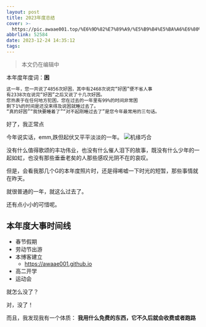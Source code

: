 ```yaml
---
layout: post
title: 2023年度总结
cover: >-
  https://pic.awaae001.top/%E6%9D%82%E7%89%A9/%E5%B9%B4%E5%BA%A6%E6%80%BB%E7%BB%93.webp
abbrlink: 52584
date: 2023-12-24 14:35:12
tags:
---
```

>本文仍在编辑中

本年度年度词：**困**

```txt
这一年，您一共说了4856次好困，其中有2468次说完“好困”便不省人事
有2338次在说完“好困”之后又说了十几次好困。
您热衷于在任何地方犯困，您在过去的一年里有99%的时间非常困
剩下1%的时间是还没来得及说困就睡过去了。
“真的好困”“我快要睡着了”“对不起刚睡过去了”是您今年最常用的三句话。
```

好了，我正常点

今年说实话，emm,跌但起伏又平平淡淡的一年。
![机缘巧合](https://pic.awaae001.top/moticons/%E6%9C%BA%E7%BC%98%E5%B7%A7%E5%90%88_b1561b19.webp?x-oss-process=style/awaae001)


没有什么值得歌颂的丰功伟业，也没有什么催人泪下的故事，既没有什么少年的一起如虹，也没有那些垂垂老矣的人那些感叹光阴不在的哀叹。

但是，会看我那几个G的本年度照片时，还是得唏嘘一下时光的短暂，那些事情就在昨天。

就很普通的一年，就这么过去了。

还有点小小的可惜呢。

## 本年度大事时间线

- 春节假期
- 劳动节出游
- 本博客建立
   - https://awaae001.github.io
- 高二开学
- 运动会

就怎么没了？

对，没了！

而且，我发现我有一个体质：
**我用什么免费的东西，它不久后就会收费或者跑路**